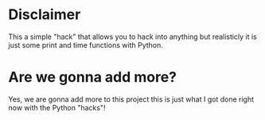 # Disclaimer
This a simple "hack" that allows you to hack into anything but realisticly it is just some print and time functions with Python.
# Are we gonna add more?
Yes, we are gonna add more to this project this is just what I got done right now with the Python "hacks"!

